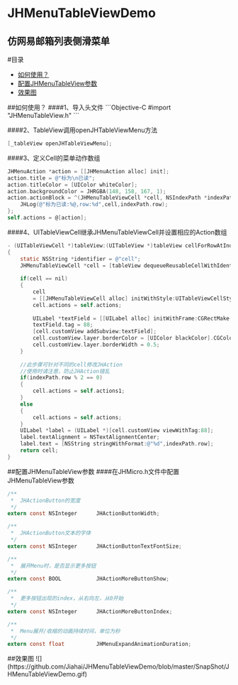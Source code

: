 JHMenuTableViewDemo
====
仿网易邮箱列表侧滑菜单
----

#目录
* [如何使用？](#use)
* [配置JHMenuTableView参数](#config)
* [效果图](#gif)

<a name="use"/>
##如何使用？
####1、导入头文件
```Objective-C
#import "JHMenuTableView.h"
```

####2、TableView调用openJHTableViewMenu方法
```Objective-C
[_tableView openJHTableViewMenu];
```

####3、定义Cell的菜单动作数组
```Objective-C
JHMenuAction *action = [[JHMenuAction alloc] init];
action.title = @"标为\n已读";
action.titleColor = [UIColor whiteColor];
action.backgroundColor = JHRGBA(148, 158, 167, 1);
action.actionBlock = ^(JHMenuTableViewCell *cell, NSIndexPath *indexPath){
    JHLog(@"标为已读:%@,row:%d",cell,indexPath.row);
};
self.actions = @[action];
```

####4、UITableViewCell继承JHMenuTableViewCell并设置相应的Action数组
```Objective-C
- (UITableViewCell *)tableView:(UITableView *)tableView cellForRowAtIndexPath:(NSIndexPath *)indexPath
{
    static NSString *identifier = @"cell";
    JHMenuTableViewCell *cell = [tableView dequeueReusableCellWithIdentifier:identifier];
    
    if(cell == nil)
    {
        cell
        = [[JHMenuTableViewCell alloc] initWithStyle:UITableViewCellStyleDefault reuseIdentifier:identifier];
        cell.actions = self.actions;
        
        UILabel *textField = [[UILabel alloc] initWithFrame:CGRectMake(0, 6, 120, 32)];
        textField.tag = 88;
        [cell.customView addSubview:textField];
        cell.customView.layer.borderColor = [UIColor blackColor].CGColor;
        cell.customView.layer.borderWidth = 0.5;
    }
    
    //此步骤可针对不同的cell修改JHAction
    //使用时请注意，防止JHAction错乱
    if(indexPath.row % 2 == 0)
    {
        cell.actions = self.actions1;
    }
    else
    {
        cell.actions = self.actions;
    }
    UILabel *label = (UILabel *)[cell.customView viewWithTag:88];
    label.textAlignment = NSTextAlignmentCenter;
    label.text = [NSString stringWithFormat:@"%d",indexPath.row];
    return cell;
}

```
<a name="config"/>
##配置JHMenuTableView参数
####在JHMicro.h文件中配置JHMenuTableView参数

```Objective-C
/**
 *  JHActionButton的宽度
 */
extern const NSInteger      JHActionButtonWidth;

/**
 *  JHActionButton文本的字体
 */
extern const NSInteger      JHActionButtonTextFontSize;

/**
 *  展开Menu时，是否显示更多按钮
 */
extern const BOOL           JHActionMoreButtonShow;

/**
 *  更多按钮出现的index，从右向左，从0开始
 */
extern const NSInteger      JHActionMoreButtonIndex;

/**
 *  Menu展开/收缩的动画持续时间，单位为秒
 */
extern const float          JHMenuExpandAnimationDuration;
```
<a name="gif"/>
##效果图
![](https://github.com/Jiahai/JHMenuTableViewDemo/blob/master/SnapShot/JHMenuTableViewDemo.gif)

